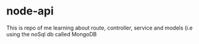# node-api
This is repo of me learning about route, controller, service and models (i.e using the noSql db called MongoDB 
